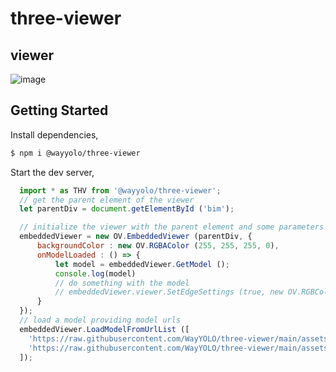 # three-viewer

## viewer

![image](https://github.com/WayYOLO/three-viewer/raw/main/assets/img/Jietu20221024-092728-HD.gif)

## Getting Started

Install dependencies,

```bash
$ npm i @wayyolo/three-viewer
```

Start the dev server,

```javascript
  import * as THV from '@wayyolo/three-viewer';
  // get the parent element of the viewer
  let parentDiv = document.getElementById ('bim');

  // initialize the viewer with the parent element and some parameters
  embeddedViewer = new OV.EmbeddedViewer (parentDiv, {
      backgroundColor : new OV.RGBAColor (255, 255, 255, 0),
      onModelLoaded : () => {
          let model = embeddedViewer.GetModel ();
          console.log(model)
          // do something with the model
          // embeddedViewer.viewer.SetEdgeSettings (true, new OV.RGBColor (0, 0, 0), 1);
      }
  });
  // load a model providing model urls
  embeddedViewer.LoadModelFromUrlList ([
    'https://raw.githubusercontent.com/WayYOLO/three-viewer/main/assets/model/model.obj',
    'https://raw.githubusercontent.com/WayYOLO/three-viewer/main/assets/model/model.mtl'
  ]);
```
